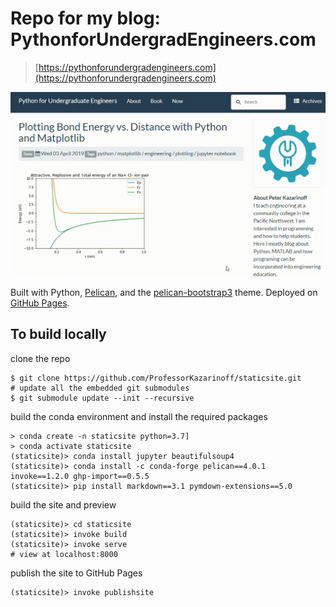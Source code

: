 # Repo for my blog: PythonforUndergradEngineers.com

 > [https://pythonforundergradengineers.com](https://pythonforundergradengineers.com)

[![screencap](screencap.png)](https://pythonforundergradengineers.com) 

Built with Python, [Pelican](https://docs.getpelican.com/en/stable/), and the [pelican-bootstrap3](https://github.com/getpelican/pelican-themes/tree/master/pelican-bootstrap3) theme. Deployed on [GitHub Pages](https://pages.github.com/).

## To build locally

clone the repo

 ```
$ git clone https://github.com/ProfessorKazarinoff/staticsite.git
# update all the embedded git submodules
$ git submodule update --init --recursive
```

build the conda environment and install the required packages

```
> conda create -n staticsite python=3.7]
> conda activate staticsite
(staticsite)> conda install jupyter beautifulsoup4
(staticsite)> conda install -c conda-forge pelican==4.0.1 invoke==1.2.0 ghp-import==0.5.5
(staticsite)> pip install markdown==3.1 pymdown-extensions==5.0
```

build the site and preview

```
(staticsite)> cd staticsite
(staticsite)> invoke build
(staticsite)> invoke serve
# view at localhost:8000
```

publish the site to GitHub Pages

```
(staticsite)> invoke publishsite
```
